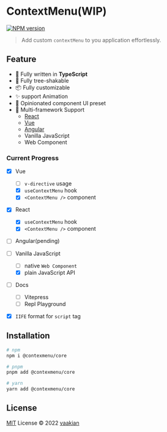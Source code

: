 # ContextMenu(WIP)

[![NPM version](https://img.shields.io/npm/v/@contextmenu/core?color=a1b858&label=)](https://www.npmjs.com/package/@contextmenu/core)

> Add custom `contextMenu` to you application effortlessly.

## Feature
- 💪 Fully written in **TypeScript**
- 🎄 Fully tree-shakable
- 📦 Fully customizable
- ✨ support Animation
- 🎨 Opinionated component UI preset
- 🔨 Multi-framework Support
  - [React](https://reactjs.org/)
  - [Vue](https://vuejs.org/)
  - [Angular](https://angularjs.org/)
  - Vanilla JavaScript
  - Web Component

### Current Progress
- [x] Vue
  - [ ] `v-directive` usage
  - [x] `useContextMenu` hook
  - [x] `<ContextMenu />` component

- [x] React
  - [x] `useContextMenu` hook
  - [x] `<ContextMenu />` component

- [ ] Angular(pending)

- [ ] Vanilla JavaScript
  - [ ] native `Web Component`
  - [x] plain JavaScript API

- [ ] Docs
  - [ ] Vitepress
  - [ ] Repl Playground

- [x] `IIFE` format for `script` tag

## Installation

```bash
# npm
npm i @contexmenu/core

# pnpm
pnpm add @contexmenu/core

# yarn
yarn add @contexmenu/core
```

## License

[MIT](./LICENSE) License © 2022 [vaakian](https://github.com/vaakian)
